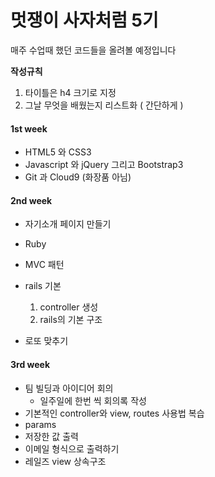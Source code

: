 # 멋쟁이 사자처럼 5기

매주 수업때 했던 코드들을 올려볼 예정입니다

**작성규칙**

1. 타이틀은 h4 크기로 지정
2. 그날 무엇을 배웠는지 리스트화 ( 간단하게 )



#### 1st week

* HTML5 와 CSS3 
* Javascript 와 jQuery 그리고 Bootstrap3
* Git 과 Cloud9 (화장품 아님) 


#### 2nd week

* 자기소개 페이지 만들기


* Ruby 
* MVC 패턴
* rails 기본
  1. controller 생성
  2. rails의 기본 구조
* 로또 맞추기


#### 3rd week

* 팀 빌딩과 아이디어 회의
  * 일주일에 한번 씩 회의록 작성
* 기본적인 controller와 view, routes 사용법 복습
* params 
* 저장한 값 출력
* 이메일 형식으로 출력하기
* 레일즈 view 상속구조 